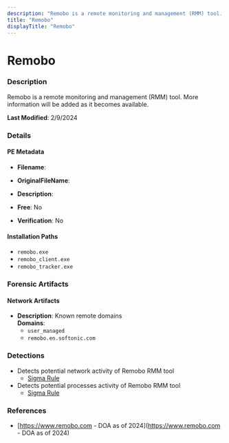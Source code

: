 ```yaml
---
description: "Remobo is a remote monitoring and management (RMM) tool. More information will be added as it becomes available."
title: "Remobo"
displayTitle: "Remobo"
---
```




# Remobo


### Description

Remobo is a remote monitoring and management (RMM) tool. More information will be added as it becomes available.



**Last Modified**: 2/9/2024

### Details


#### PE Metadata
- **Filename**: 
- **OriginalFileName**: 
- **Description**: 


- **Free**: No

- **Verification**: No




#### Installation Paths
- `remobo.exe`
- `remobo_client.exe`
- `remobo_tracker.exe`

### Forensic Artifacts




#### Network Artifacts
- **Description**: Known remote domains
<br/>**Domains**:
    - `user_managed`
    - `remobo.en.softonic.com`


### Detections
- Detects potential network activity of Remobo RMM tool
  - [Sigma Rule](https://github.com/magicsword-io/LOLRMM/blob/main/detections/sigma/remobo_network_sigma.yml)
- Detects potential processes activity of Remobo RMM tool
  - [Sigma Rule](https://github.com/magicsword-io/LOLRMM/blob/main/detections/sigma/remobo_processes_sigma.yml)

### References
- [https://www.remobo.com - DOA as of 2024](https://www.remobo.com - DOA as of 2024)


